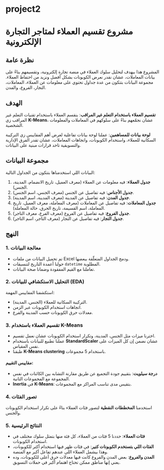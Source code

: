 # project2
# مشروع تقسيم العملاء لمتاجر التجارة الإلكترونية

## نظرة عامة

المشروع هذا بيهدف لتحليل سلوك العملاء في منصة تجارة إلكترونية، وتقسيمهم بناءً على بيانات المعاملات، عشان نقدر نعرض الكوبونات بشكل أفضل ونزيد من احتفاظ العملاء. مجموعة البيانات بتتكون من عدة جداول تحتوي على معلومات عن العملاء، المعاملات، التجار، الفروع، والمدن.

## الهدف
**تقسيم العملاء باستخدام التعلم غير المراقب**: بنقسم العملاء باستخدام تقنيات التعلم غير المراقب زي **K-Means**، عشان نجمّعهم بناءً على سلوكهم في المعاملات والمعلومات الشخصية.

**لوحة بيانات للمساهمين**: عملنا لوحة بيانات تفاعلية لعرض أهم المقاييس زي التركيبة السكانية للعملاء، واستخدام الكوبونات، واتجاهات المعاملات، عشان تقدر الفرق الإدارية والتسويقية تاخد قرارات مبنية على البيانات.

## مجموعة البيانات

البيانات اللي استخدمناها بتتكون من الجداول التالية:

1. **جدول العملاء**: فيه معلومات عن العملاء (معرف العميل، تاريخ الانضمام، المدينة، الجنس).
2. **جدول الأجناس**: فيه تفاصيل عن الجنس (معرف الجنس، اسم الجنس).
3. **جدول المدن**: فيه تفاصيل عن المدينة (معرف المدينة، اسم المدينة).
4. **جدول المعاملات**: فيه تفاصيل عن المعاملات (معرف المعاملة، معرف العميل، تاريخ المعاملة، اسم القسيمة، تاريخ الحرق، حالة المعاملة).
5. **جدول الفروع**: فيه تفاصيل عن الفروع (معرف الفرع، معرف التاجر).
6. **جدول التجار**: فيه تفاصيل عن التجار (معرف التاجر، اسم التاجر).

## النهج

### 1. معالجة البيانات

- تم تحميل البيانات من ملفات Excel ودمج الجداول المتعلّقة ببعضها.
- حولنا أعمدة التاريخ لتنسيقات `datetime` المطلوبة.
- تعاملنا مع القيم المفقودة وضمانا صحة البيانات.

### 2. التحليل الاستكشافي للبيانات (EDA)

استكشفنا المقاييس المهمة:
- التركيبة السكانية للعملاء (الجنس، المدينة).
- اتجاهات استخدام الكوبونات عبر الزمن.
- معدلات حرق الكوبونات حسب المدينة والفرع.

### 3. تقسيم العملاء باستخدام **K-Means**

- اخترنا ميزات مثل الجنس، المدينة، وتكرار استخدام الكوبونات عشان نعمل تقسيم.
- عملنا تطبيع للبيانات باستخدام **StandardScaler** عشان نضمن إن كل الميزات على نفس المقياس.
- طبقنا **K-Means clustering** باستخدام 5 مجموعات.

#### مقاييس التقييم:
- **درجة سيلويت**: بتقييم جودة التجميع عن طريق مقارنة التشابه بين الكائنات في نفس المجموعة مع المجموعات التانية.
- **Inertia** في **K-Means**: بتقيس مدى تناسب المراكز مع المجموعات.

### 4. تصور الفئات

استخدمنا **المخططات النقطية** لتصور فئات العملاء بناءً على تكرار استخدام الكوبونات والجنس.

### 5. النتائج الرئيسية
- **فئات العملاء**: حددنا 5 فئات من العملاء، كل فئة منها بتمثل سلوك مختلف في استخدام الكوبونات.
- **الفئات اللي بتستخدم الكوبونات كتير**: في فئات ظهر فيها استخدام أكتر للكوبونات، وهذا بيشمل العملاء اللي عندهم تفاعل أكبر مع المنصة.
- **المدن والفروع**: بعض المدن والفروع كانت فيها معدلات حرق أعلى للكوبونات، وده يعني إنها مناطق ممكن تحتاج اهتمام أكبر في حملات التسويق.

